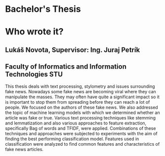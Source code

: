 # Bachelor's Thesis
# Who wrote it?
## Lukáš Novota, Supervisor: Ing. Juraj Petrík
## Faculty of Informatics and Information Technologies STU

This thesis deals with text processing, stylometry and issues surrounding fake news. Nowadays some fake news are becoming viral where they can manipulate the masses. They may often have quite a significant impact so it is important to stop them from spreading before they can reach a lot of people. We focused on the authors of these fake news. We also addressed the topic of machine learning models with which we determined whether an article was fake or true. Various text processing techniques like stemming and lemmatization and also various approaches to feature extraction, specifically Bag of words and TFIDF, were applied. Combinations of these techniques and approaches were subjected to experiments with the aim of finding the best performing classification model. Features used in classification were analyzed to find common features and characteristics of fake news articles.
